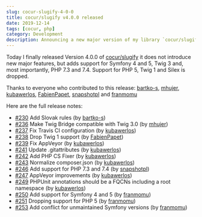 ```yaml
---
slug: cocur-slugify-4-0-0
title: cocur/slugify v4.0.0 released
date: 2019-12-14
tags: [cocur, php]
category: Development
description: Announcing a new major version of my library `cocur/slugify`.
---
```


Today I finally released Version 4.0.0 of [cocur/slugify](https://github.com/cocur/slugify) it does not introduce new major features, but adds support for Symfony 4 and 5, Twig 3 and, most importantly, PHP 7.3 and 7.4. Support for PHP 5, Twig 1 and Silex is dropped.

Thanks to everyone who contributed to this release: [bartko-s](https://github.com/bartko-s), [mhujer](https://github.com/mhujer), [kubawerlos](https://github.com/kubawerlos), [FabienPapet](https://github.com/FabienPapet), [snapshotpl](https://github.com/snapshotpl) and [franmomu](https://github.com/franmomu)

Here are the full release notes:

- [#230](https://github.com/cocur/slugify/pull/230) Add Slovak rules (by [bartko-s](https://github.com/bartko-s))
- [#236](https://github.com/cocur/slugify/pull/236) Make Twig Bridge compatible with Twig 3.0 (by [mhujer](https://github.com/mhujer))
- [#237](https://github.com/cocur/slugify/pull/237) Fix Travis CI configuration (by [kubawerlos](https://github.com/kubawerlos))
- [#238](https://github.com/cocur/slugify/pull/238) Drop Twig 1 support (by [FabienPapet](https://github.com/FabienPapet))
- [#239](https://github.com/cocur/slugify/pull/239) Fix AppVeyor (by [kubawerlos](https://github.com/kubawerlos))
- [#241](https://github.com/cocur/slugify/pull/241) Update .gitattributes (by [kubawerlos](https://github.com/kubawerlos))
- [#242](https://github.com/cocur/slugify/pull/242) Add PHP CS Fixer (by [kubawerlos](https://github.com/kubawerlos))
- [#243](https://github.com/cocur/slugify/pull/243) Normalize composer.json (by [kubawerlos](https://github.com/kubawerlos))
- [#246](https://github.com/cocur/slugify/pull/246) Add support for PHP 7.3 and 7.4 (by [snapshotpl](https://github.com/snapshotpl))
- [#247](https://github.com/cocur/slugify/pull/247) AppVeyor improvements (by [kubawerlos](https://github.com/kubawerlos))
- [#249](https://github.com/cocur/slugify/pull/249) PHPUnit annotations should be a FQCNs including a root namespace (by [kubawerlos](https://github.com/kubawerlos))
- [#250](https://github.com/cocur/slugify/pull/250) Add support for Symfony 4 and 5 (by [franmomu](https://github.com/franmomu))
- [#251](https://github.com/cocur/slugify/pull/251) Dropping support for PHP 5 (by [franmomu](https://github.com/franmomu))
- [#253](https://github.com/cocur/slugify/pull/253) Add conflict for unmaintained Symfony versions (by [franmomu](https://github.com/franmomu))
